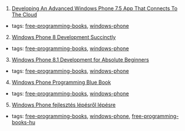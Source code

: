 1. [Developing An Advanced Windows Phone 7.5 App That Connects To The Cloud](http://coolthingoftheday.blogspot.co.uk/2012/05/free-ebook-guidance-advanced-windows.html)
  * tags: [free-programming-books](tags/free-programming-books.md), [windows-phone](tags/windows-phone.md)
2. [Windows Phone 8 Development Succinctly](https://www.syncfusion.com/resources/techportal/ebooks/windowsphone8)
  * tags: [free-programming-books](tags/free-programming-books.md), [windows-phone](tags/windows-phone.md)
3. [Windows Phone 8.1 Development for Absolute Beginners](http://channel9.msdn.com/Series/Windows-Phone-8-1-Development-for-Absolute-Beginners)
  * tags: [free-programming-books](tags/free-programming-books.md), [windows-phone](tags/windows-phone.md)
4. [Windows Phone Programming Blue Book](http://www.robmiles.com/c-yellow-book/)
  * tags: [free-programming-books](tags/free-programming-books.md), [windows-phone](tags/windows-phone.md)
5. [Windows Phone fejlesztés lépésről lépésre](http://mek.oszk.hu/10300/10393/)
  * tags: [free-programming-books](tags/free-programming-books.md), [windows-phone](tags/windows-phone.md), [free-programming-books-hu](tags/free-programming-books-hu.md)

